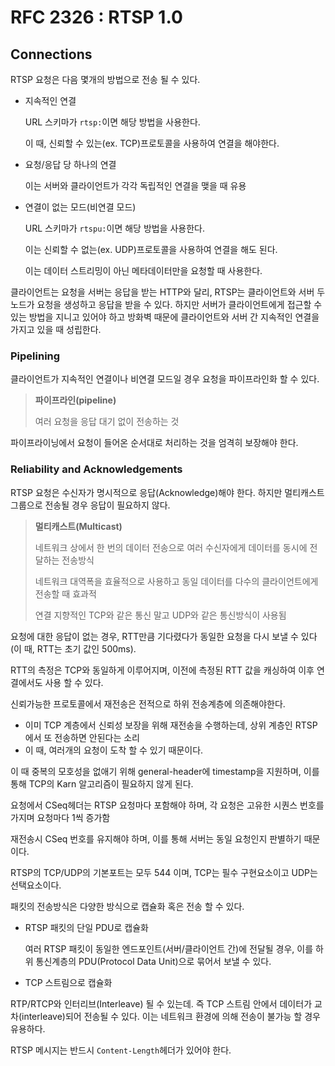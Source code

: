 # RFC 2326 : RTSP 1.0

## Connections

RTSP 요청은 다음 몇개의 방법으로 전송 될 수 있다.

- 지속적인 연결

  URL 스키마가 `rtsp:`이면 해당 방법을 사용한다.

  이 때, 신뢰할 수 있는(ex. TCP)프로토콜을 사용하여 연결을 해야한다.

- 요청/응답 당 하나의 연결

  이는 서버와 클라이언트가 각각 독립적인 연결을 맺을 때 유용

- 연결이 없는 모드(비연결 모드)

  URL 스키마가 `rtspu:`이면 해당 방법을 사용한다.

  이는 신뢰할 수 없는(ex. UDP)프로토콜을 사용하여 연결을 해도 된다.

  이는 데이터 스트리밍이 아닌 메타데이터만을 요청할 때 사용한다.

클라이언트는 요청을 서버는 응답을 받는 HTTP와 달리, RTSP는 클라이언트와 서버 두 노드가 요청을 생성하고 응답을 받을 수 있다. 하지만 서버가 클라이언트에게 접근할 수 있는 방법을 지니고 있어야 하고 방화벽 때문에 클라이언트와 서버 간 지속적인 연결을 가지고 있을 때 성립한다.

### Pipelining

클라이언트가 지속적인 연결이나 비연결 모드일 경우 요청을 파이프라인화 할 수 있다.

> <strong>파이프라인(pipeline)</strong>
>
> 여러 요청을 응답 대기 없이 전송하는 것

파이프라이닝에서 요청이 들어온 순서대로 처리하는 것을 엄격히 보장해야 한다.

### Reliability and Acknowledgements

RTSP 요청은 수신자가 명시적으로 응답(Acknowledge)해야 한다. 하지만 멀티캐스트 그룹으로 전송될 경우 응답이 필요하지 않다.

> <strong>멀티캐스트(Multicast)</strong>
>
> 네트워크 상에서 한 번의 데이터 전송으로 여러 수신자에게 데이터를 동시에 전달하는 전송방식
>
> 네트워크 대역폭을 효율적으로 사용하고 동일 데이터를 다수의 클라이언트에게 전송할 때 효과적
>
> 연결 지향적인 TCP와 같은 통신 말고 UDP와 같은 통신방식이 사용됨

요청에 대한 응답이 없는 경우, RTT만큼 기다렸다가 동일한 요청을 다시 보낼 수 있다(이 때, RTT는 초기 값인 500ms).

RTT의 측정은 TCP와 동일하게 이루어지며, 이전에 측정된 RTT 값을 캐싱하여 이후 연결에서도 사용 할 수 있다.

신뢰가능한 프로토콜에서 재전송은 전적으로 하위 전송계층에 의존해야한다.

- 이미 TCP 계층에서 신뢰성 보장을 위해 재전송을 수행하는데, 상위 계층인 RTSP에서 또 전송하면 안된다는 소리
- 이 때, 여러개의 요청이 도착 할 수 있기 때문이다.

이 때 중복의 모호성을 없애기 위해 general-header에 timestamp을 지원하며, 이를 통해 TCP의 Karn 알고리즘이 필요하지 않게 된다.

요청에서 CSeq헤더는 RTSP 요청마다 포함해야 하며, 각 요청은 고유한 시퀀스 번호를 가지며 요청마다 1씩 증가함

재전송시 CSeq 번호를 유지해야 하며, 이를 통해 서버는 동일 요청인지 판별하기 때문이다.

RTSP의 TCP/UDP의 기본포트는 모두 544 이며, TCP는 필수 구현요소이고 UDP는 선택요소이다.

패킷의 전송방식은 다양한 방식으로 캡슐화 혹은 전송 할 수 있다.

- RTSP 패킷의 단일 PDU로 캡슐화

  여러 RTSP 패킷이 동일한 엔드포인트(서버/클라이언트 간)에 전달될 경우, 이를 하위 통신계층의 PDU(Protocol Data Unit)으로 묶어서 보낼 수 있다.

- TCP 스트림으로 캡슐화

RTP/RTCP와 인터리브(Interleave) 될 수 있는데. 즉 TCP 스트림 안에서 데이터가 교차(interleave)되어 전송될 수 있다. 이는 네트워크 환경에 의해 전송이 불가능 할 경우 유용하다.

RTSP 메시지는 반드시 `Content-Length`헤더가 있어야 한다.
